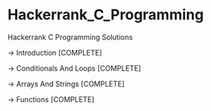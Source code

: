 # Hackerrank_C_Programming
Hackerrank C Programming Solutions

-> Introduction [COMPLETE]

-> Conditionals And Loops [COMPLETE] 

-> Arrays And Strings [COMPLETE]

-> Functions [COMPLETE]
